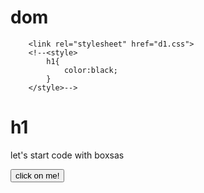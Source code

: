 # dom
<!DOCTYPE html>
<html lang="en">
<head>
    <meta charset="UTF-8">
    <meta name="viewport" content="width=device-width, initial-scale=1.0">
    <title>Doc</title>
    
        <link rel="stylesheet" href="d1.css">
        <!--<style>
            h1{
                color:black;
            }
        </style>-->
    
</head>
<body>
    <h1>h1</h1>
    <p>
        let's start code with boxsas
    </p>
    <button>
        click on  me!
    </button>
    <script src="DOM.js"></script>
    
</body>
</html>
